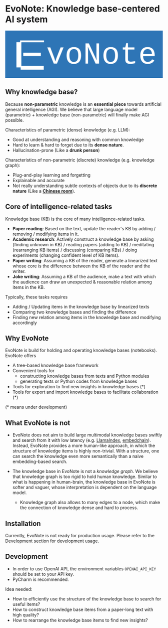 
# EvoNote: Knowledge base-centered AI system

![Evomark](./docs/evonote.svg)

## Why knowledge base?

Because **non-parametric** knowledge is an **essential piece** towards artificial general intelligence (AGI). We believe that large language model (parametric) + knowledge base (non-parametric) will finally make AGI possible. 

Characteristics of parametric (dense) knowledge (e.g. LLM):

- Good at understanding and reasoning with common knowledge
- Hard to learn & hard to forget due to its **dense nature**.
- Hallucination-prone (Like a **drunk person**)

Characteristics of non-parametric (discrete) knowledge (e.g. knowledge graph):

- Plug-and-play learning and forgetting
- Explainable and accurate
- Not really understanding subtle contexts of objects due to its **discrete nature** (Like a [**Chinese room**](https://plato.stanford.edu/entries/chinese-room/)).

## Core of intelligence-related tasks

Knowledge base (KB) is the core of many intelligence-related tasks.

- **Paper reading**: Based on the text, update the reader's KB by adding / removing / modifying items in it.
- **Academic research**: Actively construct a knowledge base by asking (finding unknown in KB) / reading papers (adding to KB) / meditating (rearranging KB items) / discussing (comparing KBs) / doing experiments (changing confident level of KB items).  
- **Paper writing**: Assuming a KB of the reader, generate a linearized text whose core is the difference between the KB of the reader and the writer.
- **Joke writing**: Assuming a KB of the audience, make 
a text with which the audience can draw an unexpected & reasonable relation among items in the KB.

Typically, these tasks requires 

- Adding / Updating items in the knowledge base by linearized texts
- Comparing two knowledge bases and finding the difference
- Finding new relation among items in the knowledge base and modifying accordingly 

## Why EvoNote

EvoNote is build for holding and operating knowledge bases (notebooks). EvoNote offers

- A tree-based knowledge base framework
- Convenient tools for 
  - constructing knowledge bases from texts and Python modules
  - generating texts or Python codes from knowledge bases
- Tools for exploration to find new insights in knowledge bases (*)
- Tools for export and import knowledge bases to facilitate collaboration (*)

(* means under development)

## What EvoNote is not

- EvoNote does not aim to build large multimodal knowledge bases swiftly and search from it with low latency (e.g. [LlamaIndex](https://github.com/jerryjliu/llama_index), [embedchain](https://github.com/embedchain/embedchain)). Instead, EvoNote provides a more human-like approach, in which the structure of knowledge items is highly non-trivial. With a structure, one can search the knowledge even more semantically than a naive embedding-based search.

- The knowledge base in EvoNote is not a *knowledge graph*. We believe that knowledge graph is too rigid to hold human knowledge. Similar to what is happening in human-brain, the knowledge base in EvoNote is softer and vaguer, whose interpretation is dependent on the language model. 
  - Knowledge graph also allows to many edges to a node, which make the connection of knowledge dense and hard to process.

## Installation

Currently, EvoNote is not ready for production usage. Please refer to the Development section for development usage.

## Development

- In order to use OpenAI API, the environment variables `OPENAI_API_KEY` should be set to your API key.
- PyCharm is recommended.

Idea needed:
- How to efficiently use the structure of the knowledge base to search for useful items?
- How to construct knowledge base items from a paper-long text with high quality?
- How to rearrange the knowledge base items to find new insights?